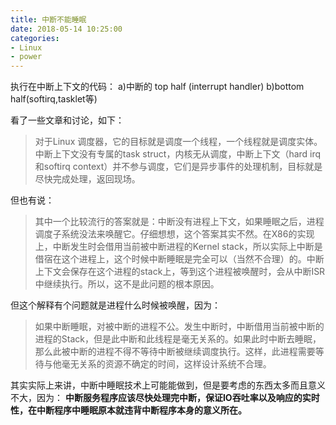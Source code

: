 ```yaml
---
title: 中断不能睡眠
date: 2018-05-14 10:25:00
categories:
- Linux
- power
---
```


执行在中断上下文的代码：
a)中断的 top half (interrupt handler)
b)bottom half(softirq,tasklet等)

看了一些文章和讨论，如下：
> 对于Linux 调度器，它的目标就是调度一个线程，一个线程就是调度实体。中断上下文没有专属的task struct，内核无从调度，中断上下文（hard irq和softirq context）并不参与调度，它们是异步事件的处理机制，目标就是尽快完成处理，返回现场。
<!--more-->
但也有说：
> 其中一个比较流行的答案就是：中断没有进程上下文，如果睡眠之后，进程调度子系统没法来唤醒它。仔细想想，这个答案其实不然。在X86的实现上，中断发生时会借用当前被中断进程的Kernel stack，所以实际上中断是借宿在这个进程上，这个时候中断睡眠是完全可以（当然不合理）的。中断上下文会保存在这个进程的stack上，等到这个进程被唤醒时，会从中断ISR中继续执行。所以，这不是此问题的根本原因。

但这个解释有个问题就是进程什么时候被唤醒，因为：
> 如果中断睡眠，对被中断的进程不公。发生中断时，中断借用当前被中断的进程的Stack，但是此中断和此线程是毫无关系的。如果此时中断去睡眠，那么此被中断的进程不得不等待中断被继续调度执行。这样，此进程需要等待与他毫无关系的资源不确定的时间，这样设计系统不合理。

其实实际上来讲，中断中睡眠技术上可能能做到，但是要考虑的东西太多而且意义不大，因为：
**中断服务程序应该尽快处理完中断，保证IO吞吐率以及响应的实时性，在中断程序中睡眠原本就违背中断程序本身的意义所在。**
